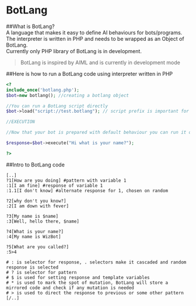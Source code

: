 # BotLang
 
##What is BotLang?  
A language that makes it easy to define AI behaviours for bots/programs. The interpreter is written in PHP and needs to be wrapped as an Object of BotLang.  
Currently only PHP library of BotLang is in development.  
>BotLang is inspired by AIML and is currently in development mode

##Here is how to run a BotLang code using interpreter written in PHP

```PHP
<?
include_once('botlang.php');
$bot=new botlang(); //creating a botlang object

//You can run a BotLang script directly
$bot->load("script://test.botlang"); // script prefix is important for it to know that you are loading script

//EXECUTION

//Now that your bot is prepared with default behaviour you can run it on different templates 

$response=$bot->execute("Hi what is your name?");

?>
```

##Intro to BotLang code
```
[..]
?1[How are you doing] #pattern with variable 1
:1[I am fine] #response of variable 1
:1.1[I don't know] #alternate response for 1, chosen on random

?2[why don't you know?] 	
:2[I am down with fever]

?3[My name is $name]
:3[Well, hello there, $name]

?4[What is your name?]
:4[My name is WizBot]

?5[What are you called?]
:5>4

# : is selector for response, . selectors make it cascaded and random response is selected
# ? is selector for pattern
# $ is used for setting response and template variables
# * is used to mark the spot of mutation, BotLang will store a mirrored code and check if any mutation is needed
# > is used to direct the response to previous or some other pattern
[/..]
```
